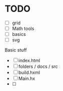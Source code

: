 # TODO

- [ ] grid
- [ ] Math tools
- [ ] basics
- [ ] svg

Basic stuff


- [ ] index.html
- [ ] folders  / docs / src
- [ ] build.hxml
- [ ] Main.hx
- [ ]